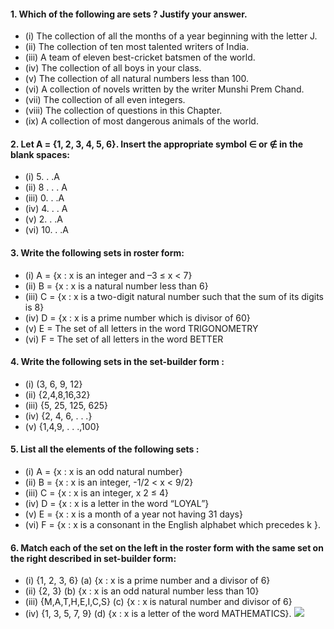 #### 1. Which of the following are sets ? Justify your answer.
* (i) The collection of all the months of a year beginning with the letter J.
* (ii) The collection of ten most talented writers of India.
* (iii) A team of eleven best-cricket batsmen of the world.
* (iv) The collection of all boys in your class.
* (v) The collection of all natural numbers less than 100.
* (vi) A collection of novels written by the writer Munshi Prem Chand.
* (vii) The collection of all even integers.
* (viii) The collection of questions in this Chapter.
* (ix) A collection of most dangerous animals of the world.
#### 2. Let A = {1, 2, 3, 4, 5, 6}. Insert the appropriate symbol ∈ or ∉ in the blank spaces:
* (i) 5. . .A 
* (ii) 8 . . . A 
* (iii) 0. . .A
* (iv) 4. . . A 
* (v) 2. . .A 
* (vi) 10. . .A
#### 3. Write the following sets in roster form:
* (i) A = {x : x is an integer and –3 ≤ x < 7}
* (ii) B = {x : x is a natural number less than 6}
* (iii) C = {x : x is a two-digit natural number such that the sum of its digits is 8}
* (iv) D = {x : x is a prime number which is divisor of 60}
* (v) E = The set of all letters in the word TRIGONOMETRY
* (vi) F = The set of all letters in the word BETTER
#### 4. Write the following sets in the set-builder form :
* (i) (3, 6, 9, 12} 
* (ii) {2,4,8,16,32} 
* (iii) {5, 25, 125, 625}
* (iv) {2, 4, 6, . . .} 
* (v) {1,4,9, . . .,100}
#### 5. List all the elements of the following sets :
* (i) A = {x : x is an odd natural number}
* (ii) B = {x : x is an integer, -1/2 < x < 9/2}
* (iii) C = {x : x is an integer, x 2 ≤ 4}
* (iv) D = {x : x is a letter in the word “LOYAL”}
* (v) E = {x : x is a month of a year not having 31 days}
* (vi) F = {x : x is a consonant in the English alphabet which precedes k }.
#### 6. Match each of the set on the left in the roster form with the same set on the right described in set-builder form:
* (i) {1, 2, 3, 6} (a) {x : x is a prime number and a divisor of 6}
* (ii) {2, 3} (b) {x : x is an odd natural number less than 10}
* (iii) {M,A,T,H,E,I,C,S} (c) {x : x is natural number and divisor of 6}
* (iv) {1, 3, 5, 7, 9} (d) {x : x is a letter of the word MATHEMATICS}.
[![](https://img.youtube.com/vi/1GzaXyVPGcg/0.jpg)](https://www.youtube.com/watch?v=1GzaXyVPGcg) 

